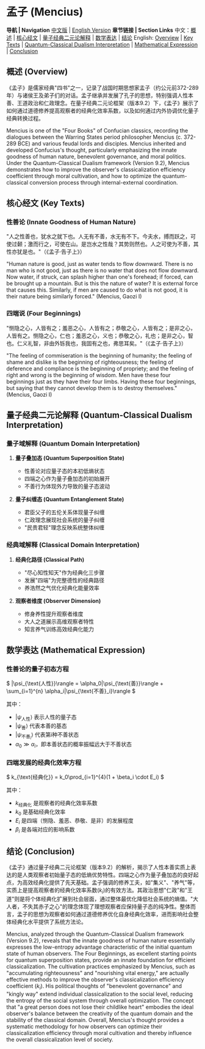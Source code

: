 # 孟子 (Mencius)

**导航 | Navigation**
[中文版](#孟子解析) | [English Version](#mencius-analysis)
**章节链接 | Section Links**
中文：[概述](#概述-overview) | [核心经文](#核心经文-key-texts) | [量子经典二元论解释](#量子经典二元论解释-quantum-classical-dualism-interpretation) | [数学表达](#数学表达-mathematical-expression) | [结论](#结论-conclusion)
English: [Overview](#概述-overview) | [Key Texts](#核心经文-key-texts) | [Quantum-Classical Dualism Interpretation](#量子经典二元论解释-quantum-classical-dualism-interpretation) | [Mathematical Expression](#数学表达-mathematical-expression) | [Conclusion](#结论-conclusion)

## 概述 (Overview)

《孟子》是儒家经典"四书"之一，记录了战国时期思想家孟子（约公元前372-289年）与诸侯王及弟子们的对话。孟子继承并发展了孔子的思想，特别强调人性本善、王道政治和仁政理念。在量子经典二元论框架（版本9.2）下，《孟子》展示了如何通过道德修养提高观察者的经典化效率系数，以及如何通过内外协调优化量子经典转换过程。

Mencius is one of the "Four Books" of Confucian classics, recording the dialogues between the Warring States period philosopher Mencius (c. 372-289 BCE) and various feudal lords and disciples. Mencius inherited and developed Confucius's thought, particularly emphasizing the innate goodness of human nature, benevolent governance, and moral politics. Under the Quantum-Classical Dualism framework (Version 9.2), Mencius demonstrates how to improve the observer's classicalization efficiency coefficient through moral cultivation, and how to optimize the quantum-classical conversion process through internal-external coordination.

## 核心经文 (Key Texts)

### 性善论 (Innate Goodness of Human Nature)
"人之性善也，犹水之就下也。人无有不善，水无有不下。今夫水，搏而跃之，可使过颡；激而行之，可使在山。是岂水之性哉？其势则然也。人之可使为不善，其性亦犹是也。"（《孟子·告子上》）

"Human nature is good, just as water tends to flow downward. There is no man who is not good, just as there is no water that does not flow downward. Now water, if struck, can splash higher than one's forehead; if forced, can be brought up a mountain. But is this the nature of water? It is external force that causes this. Similarly, if men are caused to do what is not good, it is their nature being similarly forced." (Mencius, Gaozi I)

### 四端说 (Four Beginnings)
"恻隐之心，人皆有之；羞恶之心，人皆有之；恭敬之心，人皆有之；是非之心，人皆有之。恻隐之心，仁也；羞恶之心，义也；恭敬之心，礼也；是非之心，智也。仁义礼智，非由外铄我也，我固有之也，弗思耳矣。"（《孟子·告子上》）

"The feeling of commiseration is the beginning of humanity; the feeling of shame and dislike is the beginning of righteousness; the feeling of deference and compliance is the beginning of propriety; and the feeling of right and wrong is the beginning of wisdom. Men have these four beginnings just as they have their four limbs. Having these four beginnings, but saying that they cannot develop them is to destroy themselves." (Mencius, Gaozi I)

## 量子经典二元论解释 (Quantum-Classical Dualism Interpretation)

### 量子域解释 (Quantum Domain Interpretation)
1. **量子叠加态 (Quantum Superposition State)**
   - 性善论对应量子态的本初低熵状态
   - 四端之心作为量子叠加态的初始展开
   - 不善行为体现外力导致的量子态波动

2. **量子纠缠态 (Quantum Entanglement State)**
   - 君臣父子的五伦关系体现量子纠缠
   - 仁政理念展现社会系统的量子纠缠
   - "民贵君轻"理念反映系统整体纠缠

### 经典域解释 (Classical Domain Interpretation)
1. **经典化路径 (Classical Path)**
   - "尽心知性知天"作为经典化三步骤
   - 发展"四端"为完整德性的经典路径
   - 养浩然之气优化经典化能量效率

2. **观察者维度 (Observer Dimension)**
   - 修身养性提升观察者维度
   - 大人之道展示高维观察者特性
   - 知言养气训练高效经典化能力

## 数学表达 (Mathematical Expression)

### 性善论的量子初态方程

$`
|\psi_{\text{人性}}\rangle = \alpha_0|\psi_{\text{善}}\rangle + \sum_{i=1}^{n} \alpha_i|\psi_{\text{不善}_i}\rangle
`$

其中：
- $`|\psi_{\text{人性}}\rangle`$ 表示人性的量子态
- $`|\psi_{\text{善}}\rangle`$ 代表本善的基态
- $`|\psi_{\text{不善}_i}\rangle`$ 代表第i种不善状态
- $`\alpha_0 \gg \alpha_i`$，即本善状态的概率振幅远大于不善状态

### 四端发展的经典化效率方程

$`
k_{\text{经典化}} = k_0\prod_{i=1}^{4}(1 + \beta_i \cdot E_i)
`$

其中：
- $`k_{\text{经典化}}`$ 是观察者的经典化效率系数
- $`k_0`$ 是基础经典化效率
- $`E_i`$ 是四端（恻隐、羞恶、恭敬、是非）的发展程度
- $`\beta_i`$ 是各端对应的影响系数

## 结论 (Conclusion)

《孟子》通过量子经典二元论框架（版本9.2）的解析，揭示了人性本善实质上表达的是人类观察者初始量子态的低熵优势特性。四端之心作为量子叠加态的良好起点，为高效经典化提供了先天基础。孟子强调的修养工夫，如"集义"、"养气"等，实质上是提高观察者的经典化效率系数$`(k_i)`$的有效方法。其政治思想"仁政"和"王道"则是将个体经典化扩展到社会层面，通过整体最优化降低社会系统的熵值。"大人者，不失其赤子之心"的理念体现了理想观察者应保持量子态的纯净性。整体而言，孟子的思想为观察者如何通过道德修养优化自身经典化效率，进而影响社会整体经典化水平提供了系统方法论。

Mencius, analyzed through the Quantum-Classical Dualism framework (Version 9.2), reveals that the innate goodness of human nature essentially expresses the low-entropy advantage characteristic of the initial quantum state of human observers. The Four Beginnings, as excellent starting points for quantum superposition states, provide an innate foundation for efficient classicalization. The cultivation practices emphasized by Mencius, such as "accumulating righteousness" and "nourishing vital energy," are actually effective methods to improve the observer's classicalization efficiency coefficient $`(k_i)`$. His political thoughts of "benevolent governance" and "kingly way" extend individual classicalization to the social level, reducing the entropy of the social system through overall optimization. The concept that "a great person does not lose their childlike heart" embodies the ideal observer's balance between the creativity of the quantum domain and the stability of the classical domain. Overall, Mencius's thought provides a systematic methodology for how observers can optimize their classicalization efficiency through moral cultivation and thereby influence the overall classicalization level of society.